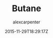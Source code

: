---
title: "Butane"
github: https://github.com/alexcarpenter/butane-jekyll-theme
demo: http://alexcarpenter.github.io/butane-jekyll-theme/
author: alexcarpenter
draft: true
ssg:
  - Jekyll
cms:
  - No Cms
date: 2015-11-29T18:29:17Z
github_branch: gh-pages
---